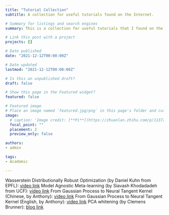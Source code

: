 ```yaml
---
title: "Tutorial Collection"
subtitle: A collection for useful tutorials found on the Internet.

# Summary for listings and search engines
summary: This is a collection for useful tutorials that I found on the Internet.

# Link this post with a project
projects: []

# Date published
date: "2021-12-12T00:00:00Z"

# Date updated
lastmod: "2021-12-12T00:00:00Z"

# Is this an unpublished draft?
draft: false

# Show this page in the Featured widget?
featured: false

# Featured image
# Place an image named `featured.jpg/png` in this page's folder and customize its options here.
image:
  # caption: 'Image credit: [**Pi**](https://zhuanlan.zhihu.com/p/113729693)'
  focal_point: ""
  placement: 2
  preview_only: false

authors:
- admin

tags:
- Academic

---
```


Wasserstein Distributionally Robust Optimization (by Daniel Kuhn from EPFL): [video link](https://www.youtube.com/watch?v=vozmvt_glQs&t=1532s)
Model Agnostic Meta-learning (by Siavash Khodadadeh from UCF): [video link](https://www.youtube.com/watch?v=wT45v8sIMDM)
From Gaussian Process to Neural Tangent Kernel (Chinese, by Anthony): [video link](https://www.youtube.com/watch?v=cCzIPLJDwUE)
From Gaussian Process to Neural Tangent Kernel (English, by Anthony): [video link](https://www.youtube.com/watch?v=VUX2bsrYag8&t=62s)
PCA whitening (by Clemens Brunner): [blog link](https://cbrnr.github.io/posts/whitening-pca-zca/)
